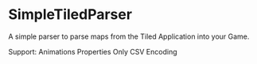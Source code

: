 # SimpleTiledParser
A simple parser to parse maps from the Tiled Application into your Game.

Support:
Animations
Properties
Only CSV Encoding



